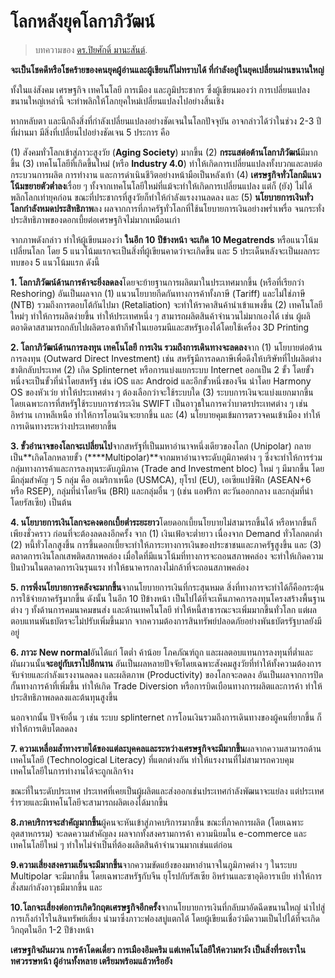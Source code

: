 
# โลกหลังยุคโลกาภิวัฒน์

> บทความของ [ดร.ปิยศักดิ์ มานะสันต์](https://www.bangkokbiznews.com/blog/detail/648626?fbclid=IwAR0U4-6sd5-lLFexDDnt8LmvESI5MnZ-MDr4BlcilLnWt00BJbnNTPZsIWM).



**จะเป็นโชคดีหรือโชคร้ายของคนยุคผู้อ่านและผู้เขียนก็ไม่ทราบได้ ที่กำลังอยู่ในยุคเปลี่ยนผ่านขนานใหญ่**

ทั้งในแง่สังคม เศรษฐกิจ เทคโนโลยี การเมือง และภูมิประชากร ซึ่งผู้เขียนมองว่า การเปลี่ยนแปลงขนานใหญ่เหล่านี้ จะทำพลิกให้โลกยุคใหม่เปลี่ยนแปลงไปอย่างสิ้นเชิง

หากหลับตา และนึกถึงสิ่งที่กำลังเปลี่ยนแปลงอย่างชัดเจนในโลกปัจจุบัน อาจกล่าวได้ว่าในช่วง 2-3 ปีที่ผ่านมา มีสิ่งที่เปลี่ยนไปอย่างชัดเจน 5 ประการ คือ

(1) สังคมทั่วโลกเข้าสู่ภาวะสูงวัย (**Aging Society**) มากขึ้น (2) **กระแสต่อต้านโลกาภิวัฒน์**มีมากขึ้น (3) เทคโนโลยีที่เกิดขึ้นใหม่ (หรือ **Industry 4.0**) ทำให้เกิดการเปลี่ยนแปลงทั้งบวกและลบต่อกระบวนการผลิต การทำงาน และการดำเนินชีวิตอย่างหน้ามือเป็นหลังเท้า (4) **เศรษฐกิจทั่วโลกมีแนวโน้มขยายตัวต่ำลง**เรื่อย ๆ ทั้งจากเทคโนโลยีใหม่ที่แม้จะทำให้เกิดการเปลี่ยนแปลง แต่ก็ (ยัง) ไม่ได้พลิกโลกเท่ายุคก่อน ขณะที่ประชากรที่สูงวัยก็ทำให้กำลังแรงงานลดลง และ (5) **นโยบายการเงินทั่วโลกกำลังหมดประสิทธิภาพ**ลง ผลจากการที่ภาครัฐทั่วโลกที่ใช้นโยบายการเงินอย่างพร่ำเพรื่อ จนกระทั่งประสิทธิภาพของดอกเบี้ยต่อเศรษฐกิจไม่มากเหมือนเก่า

จากภาพดังกล่าว ทำให้ผู้เขียนมองว่า **ในอีก** **10** **ปีข้างหน้า จะเกิด** **10 Megatrends** หรือแนวโน้มเปลี่ยนโลก โดย 5 แนวโน้มแรกจะเป็นสิ่งที่ผู้เขียนคาดว่าจะเกิดขึ้น และ 5 ประเด็นหลังจะเป็นผลกระทบของ 5 แนวโน้มแรก ดังนี้

**1. โลกาภิวัฒน์ด้านการค้าจะยิ่งลดลง**โดยจะย้ายฐานการผลิตมาในประเทศมากขึ้น (หรือที่เรียกว่า Reshoring) อันเป็นผลจาก (1) แนวนโยบายกีดกันทางการค้าทั้งภาษี (Tariff) และไม่ใช่ภาษี (NTB) รวมถึงการตอบโต้กันไปมา (Retaliation) จะทำให้ราคาสินค้านำเข้าแพงขึ้น (2) เทคโนโลยีใหม่ๆ ทำให้การผลิตง่ายขึ้น ทำให้ประเทศหนึ่ง ๆ สามารถผลิตสินค้าจำนวนไม่มากเองได้ เช่น ผู้ผลิตอาดิดาสสามารถกลับไปผลิตรองเท้ากีฬาในเยอรมนีและสหรัฐเองได้โดยใช้เครื่อง 3D Printing

**2. โลกาภิวัฒน์ด้านการลงทุน เทคโนโลยี การเงิน รวมถึงการเดินทางจะลดลง**จาก (1) นโยบายต่อต้านการลงทุน (Outward Direct Investment) เช่น สหรัฐมีการลดภาษีเพื่อดึงให้บริษัทที่ไปผลิตต่างชาติกลับประเทศ (2) เกิด Splinternet หรือการแบ่งแยกระบบ Internet ออกเป็น 2 ขั้ว โดยขั้วหนึ่งจะเป็นขั้วที่นำโดยสหรัฐ เช่น iOS และ Android และอีกขั้วหนึ่งของจีน นำโดย Harmony OS ของหัวเว่ย ทำให้ประเทศต่าง ๆ ต้องเลือกว่าจะใช้ระบบใด (3) ระบบการเงินจะแบ่งแยกมากขึ้น โดยเฉพาะการที่สหรัฐใช้ระบบการชำระเงิน SWIFT เป็นอาวุธในการคว่ำบาตรประเทศต่าง ๆ เช่น อิหร่าน เกาหลีเหนือ ทำให้การโอนเงินจะยากขึ้น และ (4) นโยบายคุมเข้มการตรวจคนเข้าเมือง ทำให้การเดินทางระหว่างประเทศยากขึ้น

**3. ขั้วอำนาจของโลกจะเปลี่ยนไป**จากสหรัฐที่เป็นมหาอำนาจหนึ่งเดียวของโลก (Unipolar) กลายเป็น**เกิดโลกหลายขั้ว (****Multipolar)**จากมหาอำนาจระดับภูมิภาคต่าง ๆ ซึ่งจะทำให้การร่วมกลุ่มทางการค้าและการลงทุนระดับภูมิภาค (Trade and Investment bloc) ใหม่ ๆ มีมากขึ้น โดยมีกลุ่มสำคัญ ๆ 5 กลุ่ม คือ อเมริกาเหนือ (USMCA), ยุโรป (EU), เอเซียแปซิฟิก (ASEAN+6 หรือ RSEP), กลุ่มที่นำโดยจีน (BRI) และกลุ่มอื่น ๆ (เช่น แอฟริกา ตะวันออกกลาง และกลุ่มที่นำโดยรัสเซีย) เป็นต้น

**4. นโยบายการเงินโลกจะคงดอกเบี้ยต่ำระยะยาว**โดยดอกเบี้ยนโยบายไม่สามารถขึ้นได้ หรือหากขึ้นก็เพียงชั่วคราว ก่อนที่จะต้องลดลงอีกครั้ง จาก (1) เงินเฟ้อจะต่ำยาว เนื่องจาก Demand ทั่วโลกตกต่ำ (2) หนี้ทั่วโลกสูงขึ้น การขึ้นดอกเบี้ยจะทำให้ภาระทางการเงินของประชาชนและภาครัฐสูงขึ้น และ (3) ตลาดการเงินโลกเสพติดสภาพคล่อง เมื่อใดที่มีแนวโน้มที่ทางการจะถอนสภาพคล่อง จะทำให้เกิดความปั่นป่วนในตลาดการเงินรุนแรง ทำให้ธนาคารกลางไม่กล้าที่จะถอนสภาพคล่อง

**5. การพึ่งนโยบายการคลังจะมากขึ้น**จากนโยบายการเงินที่กระสุนหมด สิ่งที่ทางการจะทำได้ก็คือกระตุ้นการใช้จ่ายภาครัฐมากขึ้น ดังนั้น ในอีก 10 ปีข้างหน้า เป็นไปได้ที่จะเห็นภาคการลงทุนโครงสร้างพื้นฐานต่าง ๆ ทั้งด้านการคมนาคมขนส่ง และด้านเทคโนโลยี ทำให้หนี้สาธารณะจะเพิ่มมากขึ้นทั่วโลก แต่ผลตอบแทนพันธบัตรจะไม่ปรับเพิ่มขึ้นมาก จากความต้องการสินทรัพย์ปลอดภัยอย่างพันธบัตรรัฐบาลยังมีอยู่

**6. ภาวะ** **New normal**อันได้แก่ โตต่ำ ค้าน้อย โภคภัณฑ์ถูก และผลตอบแทนการลงทุนที่ต่ำและผันผวนนั้น**จะอยู่กับเราไปอีกนาน** อันเป็นผลหลายปัจจัยโดยเฉพาะสังคมสูงวัยที่ทำให้ทั้งความต้องการจับจ่ายและกำลังแรงงานลดลง และผลิตภาพ (Productivity) ของโลกจะลดลง อันเป็นผลจากการปิดกั้นทางการค้าที่เพิ่มขึ้น ทำให้เกิด Trade Diversion หรือการบิดเบือนทางการผลิตและการค้า ทำให้ประสิทธิภาพลดลงและต้นทุนสูงขึ้น

นอกจากนั้น ปัจจัยอื่น ๆ เช่น ระบบ splinternet การโอนเงินรวมถึงการเดินทางของผู้คนที่ยากขึ้น ก็ทำให้การเติบโตลดลง

**7. ความเหลื่อมล้ำทางรายได้ของแต่ละบุคคลและระหว่างเศรษฐกิจจะมีมากขึ้น**ผลจากความสามารถด้านเทคโนโลยี (Technological Literacy) ที่แตกต่างกัน ทำให้แรงงานที่ไม่สามารถควบคุมเทคโนโลยีในการทำงานได้จะถูกเลิกจ้าง

ขณะที่ในระดับประเทศ ประเทศที่เคยเป็นผู้ผลิตและส่งออกเช่นประเทศกำลังพัฒนาจะแย่ลง แต่ประเทศร่ำรวยและมีเทคโนโลยีจะสามารถผลิตเองได้มากขึ้น

**8.ภาคบริการจะสำคัญมากขึ้น**ผู้คนจะหันเข้าสู่ภาคบริการมากขึ้น ขณะที่ภาคการผลิต (โดยเฉพาะอุตสาหกรรม) จะลดความสำคัญลง ผลจากทั้งสงครามการค้า ความนิยมใน e-commerce และเทคโนโลยีใหม่ ๆ ทำใหไม่จำเป็นที่ต้องผลิตสินค้าจำนวนมากเช่นแต่ก่อน

**9.ความเสี่ยงสงครามเย็นจะมีมากขึ้น**จากความขัดแย้งของมหาอำนาจในภูมิภาคต่าง ๆ ในระบบ Multipolar จะมีมากขึ้น โดยเฉพาะสหรัฐกับจีน ยุโรปกับรัสเซีย อิหร่านและซาอุดิอาราเบีย ทำให้การสั่งสมกำลังอาวุธมีมากขึ้น และ

**10.โลกจะเสี่ยงต่อการเกิดวิกฤตเศรษฐกิจอีกครั้ง**จากนโยบายการเงินที่กลับมาอัดฉีดขนานใหญ่ นำไปสู่การเก็งกำไรในสินทรัพย์เสี่ยง นำมาซึ่งภาวะฟองสบู่แตกได้ โดยผู้เขียนเชื่อว่ามีความเป็นไปได้ที่จะเกิดวิกฤตในอีก 1-2 ปีข้างหน้า

**เศรษฐกิจผันผวน การค้าโดดเดี่ยว การเมืองอึมครึม แต่เทคโนโลยีให้ความหวัง เป็นสิ่งที่รอเราในทศวรรษหน้า ผู้อ่านทั้งหลาย เตรียมพร้อมแล้วหรือยัง**
<!--stackedit_data:
eyJoaXN0b3J5IjpbODk3NTI3MDc0XX0=
-->